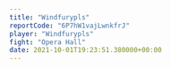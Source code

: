 ```yaml
---
title: "Windfurypls"
reportCode: "6P7hW1vajLwnkfrJ"
player: "Windfurypls"
fight: "Opera Hall"
date: 2021-10-01T19:23:51.380000+00:00
---
```

